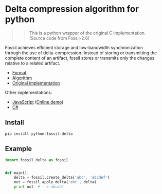 # Delta compression algorithm for python

> > This is a python wrapper of the original C implementation. (Source code from Fossil-2.6)

Fossil achieves efficient storage and low-bandwidth synchronization through the
use of delta-compression. Instead of storing or transmitting the complete
content of an artifact, fossil stores or transmits only the changes relative to
a related artifact.

- [Format](http://www.fossil-scm.org/index.html/doc/tip/www/delta_format.wiki)
- [Algorithm](http://www.fossil-scm.org/index.html/doc/tip/www/delta_encoder_algorithm.wiki)
- [Original implementation](http://www.fossil-scm.org/index.html/artifact/f3002e96cc35f37b)

Other implementations:

- [JavaScript](https://github.com/dchest/fossil-delta-js) ([Online demo](https://dchest.github.io/fossil-delta-js/))
- [C#](https://github.com/endel/FossilDelta/blob/master/README.md)

## Install

```
pip install python-fossil-delta
```

## Example

```python
import fossil_delta as fossil


def main():
    delta = fossil.create_delta('abc', 'abcdef')
    out = fossil.apply_delta('abc', delta)
    print out  # --> abcdef
```
